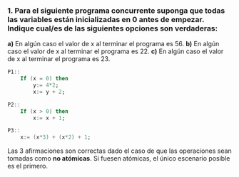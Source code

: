 ### 1. Para el siguiente programa concurrente suponga que todas las variables están inicializadas en 0 antes de empezar. Indique cual/es de las siguientes opciones son verdaderas:
<b>a)</b> En algún caso el valor de x al terminar el programa es 56.
<b>b)</b> En algún caso el valor de x al terminar el programa es 22.
<b>c)</b> En algún caso el valor de x al terminar el programa es 23.

```ada
P1::
    If (x = 0) then
        y:= 4*2;
        x:= y + 2;
```

```ada
P2::
    If (x > 0) then
        x:= x + 1;
```

```ada
P3::
    x:= (x*3) + (x*2) + 1;
```

Las 3 afirmaciones son correctas dado el caso de que las operaciones sean tomadas como <b>no atómicas</b>.
Si fuesen atómicas, el único escenario posible es el primero.